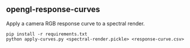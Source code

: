 ## opengl-response-curves

Apply a camera RGB response curve to a spectral render.

```
pip install -r requirements.txt
python apply-curves.py <spectral-render.pickle> <response-curve.csv>
```

